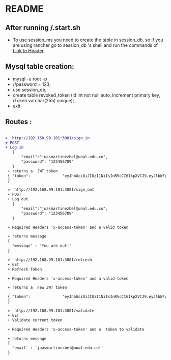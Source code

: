 #   README


## After running /.start.sh
  * To use session_ms you need to create the table in session_db, so if you are using rancher go to session_db 's shell and run the commands of [Link to Header](#mysql-table-creation)

## Mysql table creation:
  * mysql -u root -p
  * //password = 123;
  * use session_db;
  * create table revoked_token (id int not null auto_increment primary key, rToken varchar(255) unique);
  * exit


## Routes :

 ```diff

 >  http://192.168.99.101:3001/sign_in
 + POST
 + Log in
	{
		"email":"juasmartinezbel@unal.edu.co",
		"password": "123456789"
	}
  + returns a  JWT token
  { "token":              "eyJhbGciOiJIUzI1NiIsInR5cCI6IkpXVCJ9.eyJlbWFpbCI6Imp1YXNtYXJ0aW5lemJlbEB1bmFsLmVkdS5jbyIsImV4cCI6MTUwNTk0ODk4MX0.88cXY2l5HppIn--Gycvjm7TYSWXXIB0Tw7VSUjBRP40"
  }

  >  http://192.168.99.101:3001/sign_out
  + POST
  + Log out
 	{
 		"email":"juasmartinezbel@unal.edu.co",
 		"password": "123456789"
 	}

  + Required Headers 'x-access-token' and a valid token

  + returns message
  {
    'message' : 'You are out!'
  }

  >  http://192.168.99.101:3001/refresh
  + GET
  + Refresh Token

  + Required Headers 'x-access-token' and a valid token

  + returns a  new JWT token

  { "token":              "eyJhbGciOiJIUzI1NiIsInR5cCI6IkpXVCJ9.eyJlbWFpbCI6Imp1YXNtYXJ0aW5lemJlbEB1bmFsLmVkdS5jbyIsImV4cCI6MTUwNTk0ODk4MX0.88cXY2l5HppIn--Gycvjm7TYSWXXIB0Tw7VSUjBRP40"
  }

  >  http://192.168.99.101:3001/validate
  + GET
  + Validate current token

  + Required Headers 'x-access-token' and a  token to validate

  + returns message
  {
    'email' : 'juasmartinezbel@unal.edu.co!'
  }

  ```
